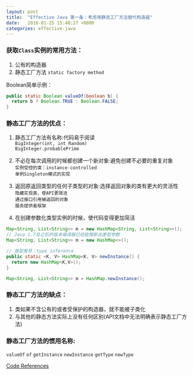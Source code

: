 ```yaml
---
layout: post
title:  "Effective Java 第一条：考虑用静态工厂方法替代构造器"
date:   2016-01-25 15:48:27 +0800
categories: effective-java
---
```

### 获取`Class`实例的常用方法：

1. 公有的构造器
2. 静态工厂方法 `static factory method`

Boolean简单示例：

~~~java
public static Boolean valueOf(boolean b) {
  return b ? Boolean.TRUE : Boolean.FALSE;
}
~~~

### 静态工厂方法的优点：

1. 静态工厂方法有名称:代码易于阅读<br>
`BigInteger(int, int Random)`<br>
`BigInteger.probablePrime`

2. 不必在每次调用的时候都创建一个新对象:避免创建不必要的重复对象<br>
`实例受控的类：instance-controlled`<br>
`单例Singleton模式的实现`

3. 返回原返回类型的任何子类型的对象:选择返回对象的类有更大的灵活性<br>
`隐藏实现类，使API更简洁`<br>
`通过接口引用被返回的对象`<br>
`服务提供者框架`

4. 在创建参数化类型实例的时候，使代码变得更加简洁

~~~java
Map<String, List<String>> m = new HashMap<String, List<String>>();
// Java 1.7及之后的版本编译器已经能推断出类型参数
Map<String, List<String>> m = new HashMap<>();

// 类型推导：type inference
public static <K, V> HashMap<K, V> newInstance() {
  return new HashMap<K,V>();
}

Map<String, List<String>> m = HashMap.newInstance();
~~~

### 静态工厂方法的缺点：
1. 类如果不含公有的或者受保护的构造器，就不能被子类化
2. 与其他的静态方法实际上没有任何区别(API文档中无法明确表示静态工厂方法)

### 静态工厂方法的惯用名称:
`valueOf`
`of`
`getInstance`
`newInstance`
`getType`
`newType`

[Code References](https://github.com/willseeyou/effective-java-examples/tree/master/src/main/java/org/effectivejava/examples/chapter02/item01)
